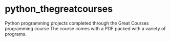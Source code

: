 # python_thegreatcourses
Python programming projects completed through the Great Courses programming course
The course comes with a PDF packed with a variety of programs. 
